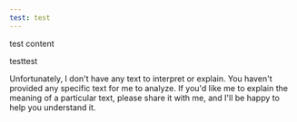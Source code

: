 ```yaml
---
test: test
---
```




test content

testtest

Unfortunately, I don't have any text to interpret or explain. You haven't provided any specific text for me to analyze. If you'd like me to explain the meaning of a particular text, please share it with me, and I'll be happy to help you understand it.
